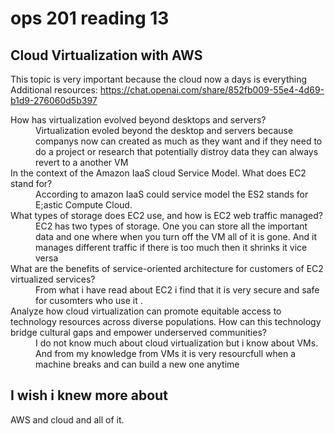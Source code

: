 # ops 201 reading 13
## Cloud Virtualization with AWS
This topic is very important because the cloud now a days is everything
Additional resources:  https://chat.openai.com/share/852fb009-55e4-4d69-b1d9-276060d5b397  

<dl>
  <dt>How has virtualization evolved beyond desktops and servers?</dt>
  <dd>Virtualization evoled beyond the desktop and servers because companys now can created as much as they want and if they need to do a project or research that potentially distroy data they can always revert to a another VM</dd>

<dt>In the context of the Amazon IaaS cloud Service Model. What does EC2 stand for?</dt>
  <dd>According to amazon IaaS could service model the ES2 stands for E;astic Compute Cloud.</dd>

<dt>What types of storage does EC2 use, and how is EC2 web traffic managed?</dt>
  <dd>EC2 has two types of storage. One you can store all the important data and one where when you turn off the VM all of it is gone. And it manages different traffic if there is too much then it shrinks it vice versa</dd>

<dt>What are the benefits of service-oriented architecture for customers of EC2 virtualized services?</dt>
<dd>From what i have read about EC2 i find that it is very secure and safe for cusomters who use it .</dd>

<dt>Analyze how cloud virtualization can promote equitable access to technology resources across diverse populations. How can this technology bridge cultural gaps and empower underserved communities?</dt>
  <dd>I do not know much about cloud virtualization but i know about VMs. And from my knowledge from VMs it is very resourcfull when a machine breaks and can build a new one anytime</dd>
</dl>

## I wish i knew more about 
AWS and cloud and all of it.
